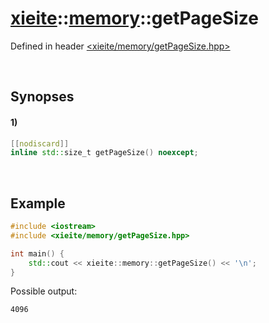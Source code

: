 # [xieite](../xieite.md)\:\:[memory](../memory.md)\:\:getPageSize
Defined in header [<xieite/memory/getPageSize.hpp>](../../include/xieite/memory/getPageSize.hpp)

&nbsp;

## Synopses
#### 1)
```cpp
[[nodiscard]]
inline std::size_t getPageSize() noexcept;
```

&nbsp;

## Example
```cpp
#include <iostream>
#include <xieite/memory/getPageSize.hpp>

int main() {
    std::cout << xieite::memory::getPageSize() << '\n';
}
```
Possible output:
```
4096
```
